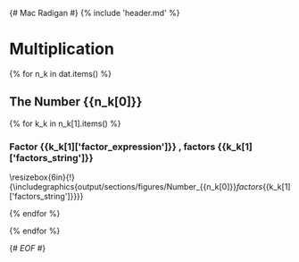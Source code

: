 {# Mac Radigan #}
{% include 'header.md' %}

# Multiplication

{% for n_k in dat.items() %}
## The Number {{n_k[0]}}

  {% for k_k in n_k[1].items() %}
### Factor {{k_k[1]['factor_expression']}} , factors {{k_k[1]['factors_string']}}

\resizebox{6in}{!}{\includegraphics{output/sections/figures/Number_{{n_k[0]}}_factors_{{k_k[1]['factors_string']}}}}

  {% endfor %}

{% endfor %}

{# *EOF* #}
